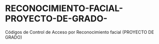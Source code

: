 # RECONOCIMIENTO-FACIAL-PROYECTO-DE-GRADO-
Códigos de Control de Acceso por Reconocimiento facial (PROYECTO DE GRADO) 
